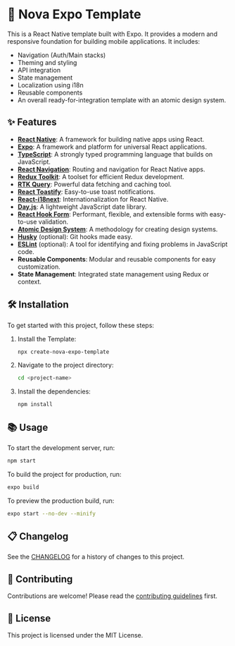 # 🚀 **Nova Expo Template**

This is a React Native template built with Expo. It provides a modern and responsive foundation for building mobile applications. It includes:

- Navigation (Auth/Main stacks)
- Theming and styling
- API integration
- State management
- Localization using i18n
- Reusable components
- An overall ready-for-integration template with an atomic design system.

## ✨ Features

- **[React Native](https://reactnative.dev/)**: A framework for building native apps using React.
- **[Expo](https://expo.dev/)**: A framework and platform for universal React applications.
- **[TypeScript](https://www.typescriptlang.org/)**: A strongly typed programming language that builds on JavaScript.
- **[React Navigation](https://reactnavigation.org/)**: Routing and navigation for React Native apps.
- **[Redux Toolkit](https://redux-toolkit.js.org/)**: A toolset for efficient Redux development.
- **[RTK Query](https://redux-toolkit.js.org/rtk-query/overview)**: Powerful data fetching and caching tool.
- **[React Toastify](https://fkhadra.github.io/react-toastify/)**: Easy-to-use toast notifications.
- **[React-i18next](https://react.i18next.com/)**: Internationalization for React Native.
- **[Day.js](https://day.js.org/)**: A lightweight JavaScript date library.
- **[React Hook Form](https://react-hook-form.com/)**: Performant, flexible, and extensible forms with easy-to-use validation.
- **[Atomic Design System](https://bradfrost.com/blog/post/atomic-web-design/)**: A methodology for creating design systems.
- **[Husky](https://typicode.github.io/husky/)** (optional): Git hooks made easy.
- **[ESLint](https://eslint.org/)** (optional): A tool for identifying and fixing problems in JavaScript code.
- **Reusable Components**: Modular and reusable components for easy customization.
- **State Management**: Integrated state management using Redux or context.

## 🛠️ Installation

To get started with this project, follow these steps:

1. Install the Template:
   ```bash
   npx create-nova-expo-template
   ```
2. Navigate to the project directory:
   ```bash
   cd <project-name>
   ```
3. Install the dependencies:
   ```bash
   npm install
   ```

## 📚 Usage

To start the development server, run:

```bash
npm start
```

To build the project for production, run:

```bash
expo build
```

To preview the production build, run:

```bash
expo start --no-dev --minify
```

## 📋 Changelog

See the [CHANGELOG](CHANGELOG.md) for a history of changes to this project.

## 🤝 Contributing

Contributions are welcome! Please read the [contributing guidelines](CONTRIBUTING.md) first.

## 📄 License

This project is licensed under the MIT License.
